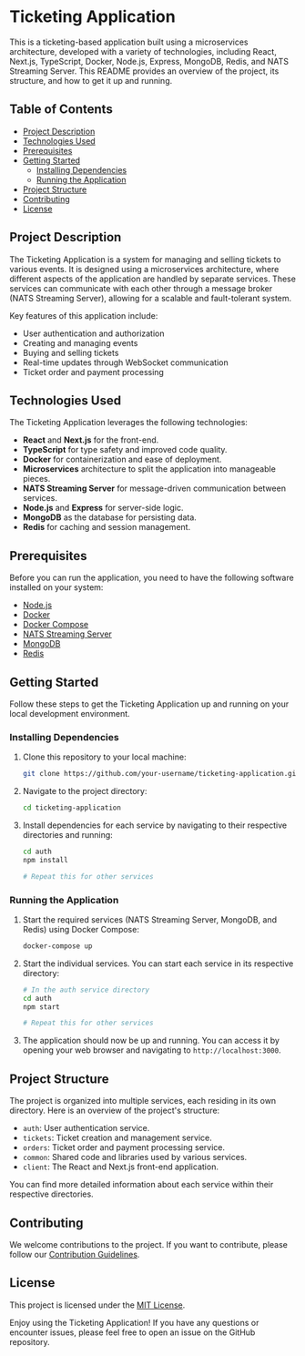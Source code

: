 # Ticketing Application

This is a ticketing-based application built using a microservices architecture, developed with a variety of technologies, including React, Next.js, TypeScript, Docker, Node.js, Express, MongoDB, Redis, and NATS Streaming Server. This README provides an overview of the project, its structure, and how to get it up and running.

## Table of Contents

- [Project Description](#project-description)
- [Technologies Used](#technologies-used)
- [Prerequisites](#prerequisites)
- [Getting Started](#getting-started)
  - [Installing Dependencies](#installing-dependencies)
  - [Running the Application](#running-the-application)
- [Project Structure](#project-structure)
- [Contributing](#contributing)
- [License](#license)

## Project Description

The Ticketing Application is a system for managing and selling tickets to various events. It is designed using a microservices architecture, where different aspects of the application are handled by separate services. These services can communicate with each other through a message broker (NATS Streaming Server), allowing for a scalable and fault-tolerant system.

Key features of this application include:

- User authentication and authorization
- Creating and managing events
- Buying and selling tickets
- Real-time updates through WebSocket communication
- Ticket order and payment processing

## Technologies Used

The Ticketing Application leverages the following technologies:

- **React** and **Next.js** for the front-end.
- **TypeScript** for type safety and improved code quality.
- **Docker** for containerization and ease of deployment.
- **Microservices** architecture to split the application into manageable pieces.
- **NATS Streaming Server** for message-driven communication between services.
- **Node.js** and **Express** for server-side logic.
- **MongoDB** as the database for persisting data.
- **Redis** for caching and session management.

## Prerequisites

Before you can run the application, you need to have the following software installed on your system:

- [Node.js](https://nodejs.org/)
- [Docker](https://www.docker.com/)
- [Docker Compose](https://docs.docker.com/compose/)
- [NATS Streaming Server](https://docs.nats.io/nats-streaming-server/intro/installation)
- [MongoDB](https://www.mongodb.com/)
- [Redis](https://redis.io/)

## Getting Started

Follow these steps to get the Ticketing Application up and running on your local development environment.

### Installing Dependencies

1. Clone this repository to your local machine:

   ```bash
   git clone https://github.com/your-username/ticketing-application.git
   ```

2. Navigate to the project directory:

   ```bash
   cd ticketing-application
   ```

3. Install dependencies for each service by navigating to their respective directories and running:

   ```bash
   cd auth
   npm install

   # Repeat this for other services
   ```

### Running the Application

1. Start the required services (NATS Streaming Server, MongoDB, and Redis) using Docker Compose:

   ```bash
   docker-compose up
   ```

2. Start the individual services. You can start each service in its respective directory:

   ```bash
   # In the auth service directory
   cd auth
   npm start

   # Repeat this for other services
   ```

3. The application should now be up and running. You can access it by opening your web browser and navigating to `http://localhost:3000`.

## Project Structure

The project is organized into multiple services, each residing in its own directory. Here is an overview of the project's structure:

- `auth`: User authentication service.
- `tickets`: Ticket creation and management service.
- `orders`: Ticket order and payment processing service.
- `common`: Shared code and libraries used by various services.
- `client`: The React and Next.js front-end application.

You can find more detailed information about each service within their respective directories.

## Contributing

We welcome contributions to the project. If you want to contribute, please follow our [Contribution Guidelines](CONTRIBUTING.md).

## License

This project is licensed under the [MIT License](LICENSE).

Enjoy using the Ticketing Application! If you have any questions or encounter issues, please feel free to open an issue on the GitHub repository.

